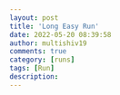 ```yaml
---
layout: post
title: 'Long Easy Run'
date: 2022-05-20 08:39:58
author: multishiv19
comments: true
category: [runs]
tags: [Run]
description: 
---
```


<div width='100%' class='strava-embed-placeholder' data-embed-type='activity' data-embed-id='7175747099'></div>
<script src='https://strava-embeds.com/embed.js'></script>
